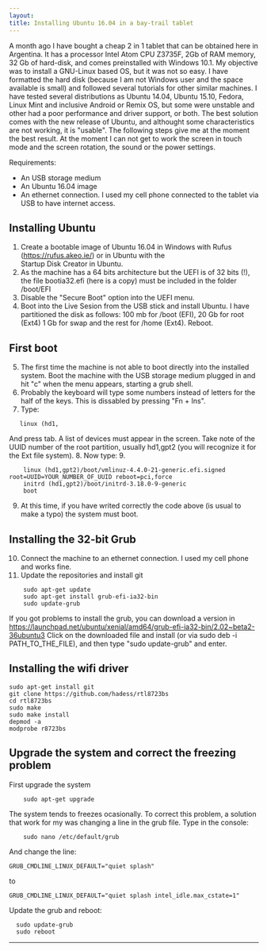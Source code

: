 ```yaml
---
layout: 
title: Installing Ubuntu 16.04 in a bay-trail tablet
---
```


A month ago I have bought a cheap 2 in 1 tablet that can be obtained here in Argentina. It has a processor Intel Atom CPU Z3735F, 
2Gb of RAM memory, 32 Gb of hard-disk, and comes preinstalled with Windows 10.1. My objective was to install a GNU-Linux 
based OS, but it was not so easy. I have formatted the hard disk (because I am not Windows user and the space available is small)
and followed several tutorials for other similar machines.  I have tested several distributions as Ubuntu 14.04, 
Ubuntu 15.10, Fedora, Linux Mint and inclusive Android or Remix OS, but some were unstable and other had a poor performance and 
driver support, or both. The best solution comes with the new release of Ubuntu, and althought some characteristics are not working,
it is "usable". The following steps give me at the moment the best result. At the moment I can not get to work the screen in touch mode and the screen rotation, the sound or the power settings.

Requirements:
* An USB storage medium
* An Ubuntu 16.04 image
* An ethernet connection. I used my cell phone connected to the tablet via USB to have internet access.

## Installing Ubuntu
1. Create a bootable image of Ubuntu 16.04 in Windows with Rufus (https://rufus.akeo.ie/) or in Ubuntu with the  
Startup Disk Creator in Ubuntu.
2. As the machine has a 64 bits architecture but the UEFI is of 32 bits (!), the file bootia32.efi (here is a copy) 
must be included in the folder /boot/EFI
3. Disable the "Secure Boot" option into the UEFI menu.  
4. Boot into the Live Sesion from the USB stick and install Ubuntu. I have partitioned the disk as follows: 100 mb for /boot (EFI), 20 Gb for root (Ext4)
1 Gb for swap and the rest for /home (Ext4). Reboot.

## First boot
5. The first time the machine is not able to boot directly into the installed system. Boot the machine with the USB storage 
medium plugged in and hit "c" when the menu appears, starting a grub shell. 
6. Probably the keyboard will type some numbers instead of letters for the half of the keys. This is dissabled by pressing 
"Fn + Ins".
7. Type:

```{bash}
   linux (hd1,
```
And press tab. A list of devices must appear in the screen. Take note of the UUID number of the root partition, usually hd1,gpt2 (you will recognize it for the Ext file system).
8. Now type:
9. 
```{bash}
    linux (hd1,gpt2)/boot/vmlinuz-4.4.0-21-generic.efi.signed root=UUID=YOUR_NUMBER_OF_UUID reboot=pci,force
    initrd (hd1,gpt2)/boot/initrd-3.18.0-9-generic
    boot
```
9. At this time, if you have writed correctly the code above (is usual to make a typo) the system must boot.

## Installing the 32-bit Grub
10. Connect the machine to an ethernet connection. I used my cell phone and works fine. 
11. Update the repositories and install git

```{bash}
    sudo apt-get update
    sudo apt-get install grub-efi-ia32-bin
    sudo update-grub
```

If you got problems to install the grub, you can download a version in https://launchpad.net/ubuntu/xenial/amd64/grub-efi-ia32-bin/2.02~beta2-36ubuntu3
  Click on the downloaded file and install (or via sudo deb -i PATH_TO_THE_FILE), and then type "sudo update-grub" and enter.

## Installing the wifi driver

  ```{bash}
  sudo apt-get install git
  git clone https://github.com/hadess/rtl8723bs
  cd rtl8723bs
  sudo make
  sudo make install
  depmod -a
  modprobe r8723bs
  ```
  
## Upgrade the system and correct the freezing problem
First upgrade the system

```{bash}
    sudo apt-get upgrade
```

The system tends to freezes ocasionally. To correct this problem, a solution that work for my was changing a line
in the grub file. Type in the console:

```{bash}
    sudo nano /etc/default/grub
```

And change the line:

```
GRUB_CMDLINE_LINUX_DEFAULT="quiet splash"
```

to

```
GRUB_CMDLINE_LINUX_DEFAULT="quiet splash intel_idle.max_cstate=1"
```

Update the grub and reboot:
```{bash}
  sudo update-grub
  sudo reboot
```
---------------------------






